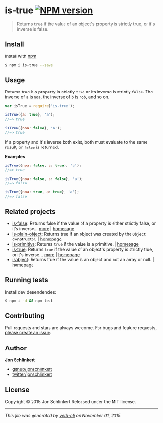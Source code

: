 # is-true [![NPM version](https://badge.fury.io/js/is-true.svg)](http://badge.fury.io/js/is-true)

> Returns `true` if the value of an object's property is strictly true, or it's inverse is false.

## Install

Install with [npm](https://www.npmjs.com/)

```sh
$ npm i is-true --save
```

## Usage

Returns true if a property is strictly `true` or its inverse is strictly `false`. The inverse of `a` is `noa`, the inverse of `b` is `nob`, and so on.

```js
var isTrue = require('is-true');

isTrue({a: true}, 'a');
//=> true

isTrue({noa: false}, 'a');
//=> true
```

If a property and it's inverse both exist, both must evaluate to the same result, or `false` is returned.

**Examples**

```js
isTrue({noa: false, a: true}, 'a');
//=> true

isTrue({noa: false, a: false}, 'a');
//=> false

isTrue({noa: true, a: true}, 'a');
//=> false
```

## Related projects

* [is-false](https://www.npmjs.com/package/is-false): Returns false if the value of a property is either strictly false, or it's inverse… [more](https://www.npmjs.com/package/is-false) | [homepage](https://github.com/jonschlinkert/is-false)
* [is-plain-object](https://www.npmjs.com/package/is-plain-object): Returns true if an object was created by the `Object` constructor. | [homepage](https://github.com/jonschlinkert/is-plain-object)
* [is-primitive](https://www.npmjs.com/package/is-primitive): Returns `true` if the value is a primitive.  | [homepage](https://github.com/jonschlinkert/is-primitive)
* [is-true](https://www.npmjs.com/package/is-true): Returns `true` if the value of an object's property is strictly true, or it's inverse… [more](https://www.npmjs.com/package/is-true) | [homepage](https://github.com/jonschlinkert/is-true)
* [isobject](https://www.npmjs.com/package/isobject): Returns true if the value is an object and not an array or null. | [homepage](https://github.com/jonschlinkert/isobject)

## Running tests

Install dev dependencies:

```sh
$ npm i -d && npm test
```

## Contributing

Pull requests and stars are always welcome. For bugs and feature requests, [please create an issue](https://github.com/jonschlinkert/is-true/issues/new).

## Author

**Jon Schlinkert**

+ [github/jonschlinkert](https://github.com/jonschlinkert)
+ [twitter/jonschlinkert](http://twitter.com/jonschlinkert)

## License

Copyright © 2015 Jon Schlinkert
Released under the MIT license.

***

_This file was generated by [verb-cli](https://github.com/assemble/verb-cli) on November 01, 2015._